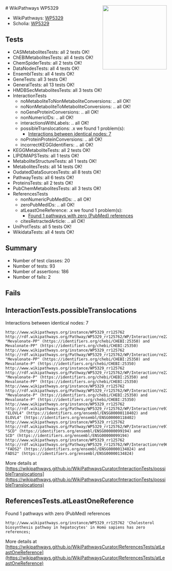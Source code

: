 <img style="float: right; width: 200px" src="https://upload.wikimedia.org/wikipedia/commons/thumb/8/83/Wplogo_with_text_500.png/640px-Wplogo_with_text_500.png" />
# WikiPathways WP5329

* WikiPathways: [WP5329](https://wikipathways.org/pathways/WP5329)
* Scholia: [WP5329](https://scholia.toolforge.org/wikipathways/WP5329)
## Tests
* CASMetabolitesTests: all 2 tests OK!
* ChEBIMetabolitesTests: all 4 tests OK!
* ChemSpiderTests: all 2 tests OK!
* DataNodesTests: all 4 tests OK!
* EnsemblTests: all 4 tests OK!
* GeneTests: all 3 tests OK!
* GeneralTests: all 13 tests OK!
* HMDBSecMetabolitesTests: all 3 tests OK!
* InteractionTests
    * noMetaboliteToNonMetaboliteConversions: .. all OK!
    * noNonMetaboliteToMetaboliteConversions: .. all OK!
    * noGeneProteinConversions: .. all OK!
    * nonNumericIDs: .. all OK!
    * interactionsWithLabels: .. all OK!
    * possibleTranslocations: .x we found 1 problem(s):
        * [Interactions between identical nodes: 7](#1c11820c)
    * noProteinProteinConversions: .. all OK!
    * incorrectKEGGIdentifiers: .. all OK!
* KEGGMetaboliteTests: all 2 tests OK!
* LIPIDMAPSTests: all 1 tests OK!
* MetaboliteStructureTests: all 1 tests OK!
* MetabolitesTests: all 14 tests OK!
* OudatedDataSourcesTests: all 8 tests OK!
* PathwayTests: all 6 tests OK!
* ProteinsTests: all 2 tests OK!
* PubChemMetabolitesTests: all 3 tests OK!
* ReferencesTests
    * nonNumericPubMedIDs: .. all OK!
    * zeroPubMedIDs: .. all OK!
    * atLeastOneReference: .x we found 1 problem(s):
        * [Found 1 pathways with zero (PubMed) references](#d0a459f0)
    * citesRetractedArticle: .. all OK!
* UniProtTests: all 5 tests OK!
* WikidataTests: all 4 tests OK!


## Summary

* Number of test classes: 20
* Number of tests: 93
* Number of assertions: 186
* Number of fails: 2

## Fails

<a name="1c11820c" />

## InteractionTests.possibleTranslocations

Interactions between identical nodes: 7
```
http://www.wikipathways.org/instance/WP5329_rr125762 http://rdf.wikipathways.org/Pathway/WP5329_rr125762/WP/Interaction/re22 "Mevalonate-PP" (https://identifiers.org/chebi/CHEBI:25350) and 
Mevalonate-PP" (https://identifiers.org/chebi/CHEBI:25350)
http://www.wikipathways.org/instance/WP5329_rr125762 http://rdf.wikipathways.org/Pathway/WP5329_rr125762/WP/Interaction/re22 "Mevalonate-PP" (https://identifiers.org/chebi/CHEBI:25350) and 
Mevalonate-P" (https://identifiers.org/chebi/CHEBI:25350)
http://www.wikipathways.org/instance/WP5329_rr125762 http://rdf.wikipathways.org/Pathway/WP5329_rr125762/WP/Interaction/re22 "Mevalonate-P" (https://identifiers.org/chebi/CHEBI:25350) and 
Mevalonate-PP" (https://identifiers.org/chebi/CHEBI:25350)
http://www.wikipathways.org/instance/WP5329_rr125762 http://rdf.wikipathways.org/Pathway/WP5329_rr125762/WP/Interaction/re22 "Mevalonate-P" (https://identifiers.org/chebi/CHEBI:25350) and 
Mevalonate-P" (https://identifiers.org/chebi/CHEBI:25350)
http://www.wikipathways.org/instance/WP5329_rr125762 http://rdf.wikipathways.org/Pathway/WP5329_rr125762/WP/Interaction/re93 "ELOVL4" (https://identifiers.org/ensembl/ENSG00000118402) and 
ELOVL4" (https://identifiers.org/ensembl/ENSG00000118402)
http://www.wikipathways.org/instance/WP5329_rr125762 http://rdf.wikipathways.org/Pathway/WP5329_rr125762/WP/Interaction/re97 "SCD" (https://identifiers.org/ensembl/ENSG00000099194) and 
SCD" (https://identifiers.org/ensembl/ENSG00000099194)
http://www.wikipathways.org/instance/WP5329_rr125762 http://rdf.wikipathways.org/Pathway/WP5329_rr125762/WP/Interaction/re96 "FADS2" (https://identifiers.org/ensembl/ENSG00000134824) and 
FADS2" (https://identifiers.org/ensembl/ENSG00000134824)
```

More details at [https://wikipathways.github.io/WikiPathwaysCurator/InteractionTests/possibleTranslocations](https://wikipathways.github.io/WikiPathwaysCurator/InteractionTests/possibleTranslocations)

<a name="d0a459f0" />

## ReferencesTests.atLeastOneReference

Found 1 pathways with zero (PubMed) references
```
http://www.wikipathways.org/instance/WP5329_rr125762 'Cholesterol biosynthesis pathway in hepatocytes' in Homo sapiens has zero references; 
```

More details at [https://wikipathways.github.io/WikiPathwaysCurator/ReferencesTests/atLeastOneReference](https://wikipathways.github.io/WikiPathwaysCurator/ReferencesTests/atLeastOneReference)

